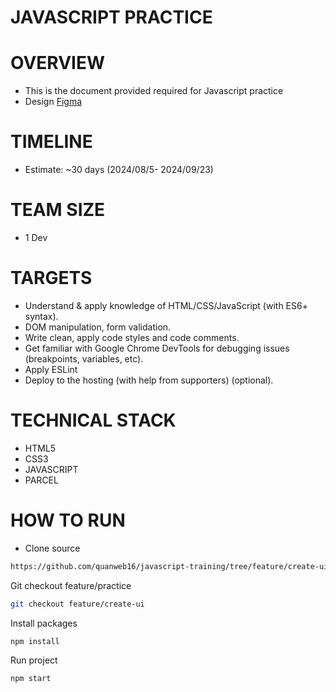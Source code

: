 # JAVASCRIPT PRACTICE
# OVERVIEW
- This is the document provided required for Javascript practice
- Design [Figma](https://figma.com/design/G8rQ1mN8oQSyNX0AtO1pEn/Admin-Dashboard-UI-Kit-(Community)?node-id=807-18528&node-type=frame&t=7cL2CuJs1dd7zLK2-0)
# TIMELINE
- Estimate: ~30 days (2024/08/5- 2024/09/23)
# TEAM SIZE
- 1 Dev
# TARGETS
- Understand & apply knowledge of HTML/CSS/JavaScript (with ES6+ syntax).
- DOM manipulation, form validation.
- Write clean, apply code styles and code comments.
- Get familiar with Google Chrome DevTools for debugging issues (breakpoints, variables, etc).
- Apply ESLint
- Deploy to the hosting (with help from supporters) (optional).
# TECHNICAL STACK
- HTML5
- CSS3
- JAVASCRIPT
- PARCEL
# HOW TO RUN
- Clone source
```bash
https://github.com/quanweb16/javascript-training/tree/feature/create-ui
```
Git checkout feature/practice
```bash
git checkout feature/create-ui
``` 
Install packages
```bash
npm install
```
Run project
```bash
npm start
```

